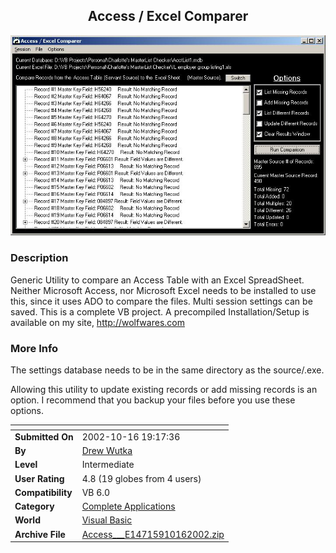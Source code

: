 ﻿<div align="center">

## Access / Excel Comparer

<img src="PIC200210162041266415.jpg">
</div>

### Description

Generic Utility to compare an Access Table with an Excel SpreadSheet. Neither Microsoft Access, nor Microsoft Excel needs to be installed to use this, since it uses ADO to compare the files. Multi session settings can be saved. This is a complete VB project. A precompiled Installation/Setup is available on my site, http://wolfwares.com
 
### More Info
 
The settings database needs to be in the same directory as the source/.exe.

Allowing this utility to update existing records or add missing records is an option. I recommend that you backup your files before you use these options.


<span>             |<span>
---                |---
**Submitted On**   |2002-10-16 19:17:36
**By**             |[Drew Wutka](https://github.com/Planet-Source-Code/PSCIndex/blob/master/ByAuthor/drew-wutka.md)
**Level**          |Intermediate
**User Rating**    |4.8 (19 globes from 4 users)
**Compatibility**  |VB 6\.0
**Category**       |[Complete Applications](https://github.com/Planet-Source-Code/PSCIndex/blob/master/ByCategory/complete-applications__1-27.md)
**World**          |[Visual Basic](https://github.com/Planet-Source-Code/PSCIndex/blob/master/ByWorld/visual-basic.md)
**Archive File**   |[Access\_\_\_E14715910162002\.zip](https://github.com/Planet-Source-Code/drew-wutka-access-excel-comparer__1-39892/archive/master.zip)









